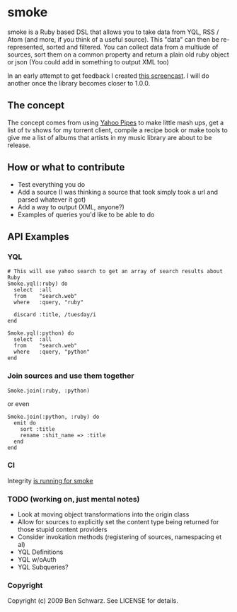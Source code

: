 # smoke

smoke is a Ruby based DSL that allows you to take data from YQL, RSS / Atom (and more, if you think of a useful source).
This "data" can then be re-represented, sorted and filtered. You can collect data from a multiude of sources, sort them on a common property
and return a plain old ruby object or json (You could add in something to output XML too)

In an early attempt to get feedback I created [this screencast](http://vimeo.com/4272804). I will do another once the library becomes closer to 1.0.0.

## The concept

The concept comes from using [Yahoo Pipes](http://pipes.yahoo.com) to make little mash ups, get a list of tv shows for my torrent client, compile a recipe book or make tools to give me a list of albums that artists in my music library are about to be release.

## How or what to contribute

* Test everything you do
* Add a source (I was thinking a source that took simply took a url and parsed whatever it got)
* Add a way to output (XML, anyone?)
* Examples of queries you'd like to be able to do

## API Examples
### YQL
    # This will use yahoo search to get an array of search results about Ruby
    Smoke.yql(:ruby) do
      select  :all
      from    "search.web"
      where   :query, "ruby"
      
      discard :title, /tuesday/i
    end

    Smoke.yql(:python) do
      select  :all
      from    "search.web"
      where   :query, "python"
    end

### Join sources and use them together
    Smoke.join(:ruby, :python)

or even

    Smoke.join(:python, :ruby) do
      emit do
        sort :title
        rename :shit_name => :title
      end
    end

### CI

Integrity [is running for smoke](http://integrity.ffolio.net/smoke)


### TODO (working on, just mental notes)

* Look at moving object transformations into the origin class
* Allow for sources to explicitly set the content type being returned for those stupid content providers
* Consider invokation methods (registering of sources, namespacing et al)
* YQL Definitions
* YQL w/oAuth
* YQL Subqueries?

### Copyright

Copyright (c) 2009 Ben Schwarz. See LICENSE for details.
